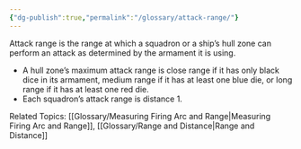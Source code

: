 ```yaml
---
{"dg-publish":true,"permalink":"/glossary/attack-range/"}
---
```


Attack range is the range at which a squadron or a ship’s hull zone can perform an attack as determined by the armament it is using.

- A hull zone’s maximum attack range is close range if it has only black dice in its armament, medium range if it has at least one blue die, or long range if it has at least one red die.
- Each squadron’s attack range is distance 1.

Related Topics: [[Glossary/Measuring Firing Arc and Range\|Measuring Firing Arc and Range]], [[Glossary/Range and Distance\|Range and Distance]]